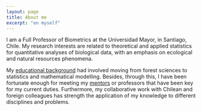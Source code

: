 ```yaml
---
layout: page
title: About me
excerpt: "on myself"
---
```


I am a Full Professor of Biometrics at the Universidad Mayor, in Santiago, Chile. My research interests are related to theoretical and applied statistics for quantitative analyses of biological data, with an emphasis on ecological and natural resources phenomena.

My [educational background](./educa.md) had involved moving from forest sciences to statistics and mathematical modelling. Besides, through this, I have been fortunate enough for meeting my [mentors](./mentors.md) or professors that have been key for my current duties. Furthermore, my collaborative work with Chilean and foreign colleagues has strength the application of my knowledge to different disciplines and problems.


<!-- ### Footer
* [Check the news](./blog.md)
Last updated: August 2020 -->
